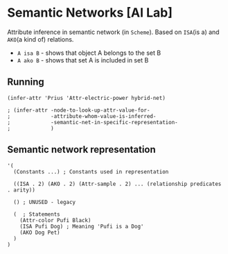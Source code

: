 Semantic Networks [AI Lab]
==========================

Attribute inference in semantic network (in `Scheme`).
Based on `ISA`(is a) and `AKO`(a kind of) relations.

* `A isa B` - shows that object A belongs to the set B
* `A ako B` - shows that set A is included in set B

Running
-------

    (infer-attr 'Prius 'Attr-electric-power hybrid-net)
    
    ; (infer-attr -node-to-look-up-attr-value-for-
    ;             -attribute-whom-value-is-inferred-
    ;             -semantic-net-in-specific-representation-
    ;             )

Semantic network representation
-------------------------------

    '(
      (Constants ...) ; Constants used in representation
      
      ((ISA . 2) (AKO . 2) (Attr-sample . 2) ... (relationship predicates . arity))
      
      () ; UNUSED - legacy
      
      (  ; Statements
        (Attr-color Pufi Black)
        (ISA Pufi Dog) ; Meaning 'Pufi is a Dog'
        (AKO Dog Pet)
      )
    )
